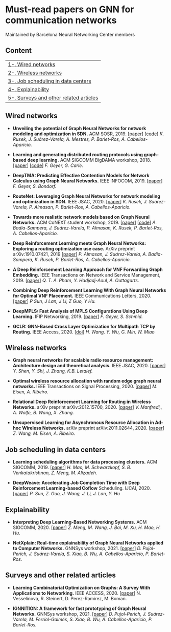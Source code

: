 # Must-read papers on GNN for communication networks


Maintained by Barcelona Neural Networking Center members

## Content
<table>
<tr><td><a href="#wired-networks">1-. Wired networks</a></td></tr>
<tr><td><a href="#wireless-networks">2-. Wireless networks</a></td></tr>
<tr><td><a href="#job-scheduling-in-data-centers">3-. Job scheduling in data centers</a></td></tr>
<tr><td><a href="#explainability">4-. Explainability</a></td></tr>
<tr><td><a href="#surveys-and-other-related-articles">5-. Surveys and other related articles</a></td></tr>
</table>

## Wired networks
 
 - **Unveiling the potential of Graph Neural Networks for network modeling and optimization in SDN.**
	 ACM SOSR, 2019. [[paper](https://arxiv.org/pdf/1901.08113.pdf)] [[code](https://github.com/BNN-UPC/ignnition/tree/main/examples/Routenet)]
	 *K. Rusek, J. Suárez-Varela, A. Mestres, P. Barlet-Ros, A. Cabellos-Aparicio.*
	 
 - **Learning and generating distributed routing protocols using graph-based deep learning.** 
	ACM SIGCOMM BigDAMA workshop, 2018. [[paper](https://www.net.in.tum.de/fileadmin/bibtex/publications/papers/geyer2018bigdama.pdf)] [[code](https://github.com/BNN-UPC/ignnition/tree/main/examples/Graph_query_networks)]
	*F. Geyer, G. Carle.*
	
 - **DeepTMA: Predicting Effective Contention Models for Network Calculus using Graph Neural Networks.**
	IEEE INFOCOM, 2019. [[paper](https://www.net.in.tum.de/fileadmin/bibtex/publications/papers/geyer2019infocom.pdf)]
	*F. Geyer, S. Bondorf.*
	
 - **RouteNet: Leveraging Graph Neural Networks for network modeling and optimization in SDN.**
	IEEE JSAC, 2020. [[paper](https://arxiv.org/pdf/1910.01508.pdf)]
	*K. Rusek, J. Suárez-Varela, P. Almasan, P. Barlet-Ros, A. Cabellos-Aparicio.*
	
- **Towards more realistic network models based on Graph Neural Networks.**
	ACM CoNEXT student workshop, 2019. [[paper](https://upcommons.upc.edu/bitstream/handle/2117/190294/paper_CoNEXT_postprint.pdf)] [[code](https://github.com/BNN-UPC/ignnition/tree/main/examples/Q-size)]
	*A. Badia-Sampera, J. Suárez-Varela, P. Almasan, K. Rusek, P. Barlet-Ros, A. Cabellos-Aparicio.*
	
 - **Deep Reinforcement Learning meets Graph Neural Networks: Exploring a routing optimization use case.**
	ArXiv preprint arXiv:1910.07421, 2019 [[paper](https://arxiv.org/pdf/1910.07421.pdf)]
	*P. Almasan, J. Suárez-Varela, A. Badia-Sampera, K. Rusek, P. Barlet-Ros, A. Cabellos-Aparicio.*
	
 - **A Deep Reinforcement Learning Approach for VNF Forwarding Graph Embedding.**
	IEEE Transactions on Network and Service Management, 2019. [[paper](https://hal.inria.fr/hal-02427641/document)]
	*Q. T. A. Pham, Y. Hadjadj-Aoul, A. Outtagarts.*
	
 - **Combining Deep Reinforcement Learning With Graph Neural Networks for Optimal VNF Placement.**
	IEEE Communications Letters, 2020. [[paper](https://ieeexplore.ieee.org/abstract/document/9201405)]
	*P Sun, J Lan, J Li, Z Guo, Y Hu.*
	
 - **DeepMPLS: Fast Analysis of MPLS Configurations Using Deep Learning.**
	 IFIP Networking, 2019. [[paper](https://www.net.in.tum.de/fileadmin/bibtex/publications/papers/geyer2019networking.pdf)]
	*F. Geyer, S. Schmid.*
	
 - **GCLR: GNN-Based Cross Layer Optimization for Multipath TCP by Routing.**
	 IEEE Access, 2020. [[doi](https://doi.org/10.1109/ACCESS.2020.2966045)]
	*H. Wang, Y. Wu, G. Min, W. Miao*
## Wireless networks
 - **Graph neural networks for scalable radio resource management: Architecture design and theoretical analysis.**
	IEEE JSAC, 2020. [[paper](https://arxiv.org/pdf/2007.07632.pdf)]
	*Y. Shen, Y. Shi, J. Zhang, K.B. Letaief.*
	
 - **Optimal wireless resource allocation with random edge graph neural networks.**
	IEEE Transactions on Signal Processing, 2020. [[paper](https://arxiv.org/pdf/1909.01865.pdf)]
	*M. Eisen, A. Ribeiro.*
	
 - **Relational Deep Reinforcement Learning for Routing in Wireless Networks.**
	arXiv preprint arXiv:2012.15700, 2020. [[paper](https://arxiv.org/pdf/2012.15700.pdf)]
	*V. Manfredi,, A. Wolfe, B. Wang, X. Zhang.*
	
 - **Unsupervised Learning for Asynchronous Resource Allocation in Ad-hoc Wireless Networks.**
	arXiv preprint arXiv:2011.02644, 2020. [[paper](https://arxiv.org/pdf/2011.02644.pdf)]
	*Z. Wang, M. Eisen, A. Ribeiro.*

## Job scheduling in data centers

 - **Learning scheduling algorithms for data processing clusters.**
	ACM SIGCOMM, 2019. [[paper](https://arxiv.org/pdf/1810.01963.pdf)]
	*H. Mao, M. Schwarzkopf, S. B. Venkatakrishnan, Z. Meng, M. Alizadeh.*
	
 - **DeepWeave: Accelerating Job Completion Time with Deep Reinforcement Learning-based Coflow**
	Scheduling. IJCAI, 2020. [[paper](https://www.ijcai.org/Proceedings/2020/0458.pdf)]
	*P. Sun, Z. Guo, J. Wang, J. Li, J. Lan, Y. Hu*

## Explainability

 - **Interpreting Deep Learning-Based Networking Systems.**
	ACM SIGCOMM, 2020. [[paper](https://arxiv.org/pdf/1910.03835.pdf)]
	*Z. Meng, M. Wang, J. Bai, M. Xu, H. Mao, H. Hu.*
	
 - **NetXplain: Real-time explainability of Graph Neural Networks applied to Computer Networks.**
	GNNSys workshop, 2021. [[paper](https://gnnsys.github.io/papers/GNNSys21_paper_7.pdf)]
	*D. Pujol-Perich, J. Suárez-Varela, S. Xiao, B. Wu, A. Cabellos-Aparicio, P. Barlet-Ros.*
	
## Surveys and other related articles

 - **Learning Combinatorial Optimization on Graphs: A Survey With Applications to Networking.**
	IEEE ACCESS, 2020. [[paper](https://arxiv.org/pdf/2005.11081.pdf)]
	N. Vesselinova, R. Steinert, D. Perez-Ramirez, M. Boman.

 - **IGNNITION: A framework for fast prototyping of Graph Neural Networks.**
	GNNSys workshop, 2021. [[paper](https://gnnsys.github.io/papers/GNNSys21_paper_4.pdf)]
	*D. Pujol-Perich, J. Suárez-Varela, M. Ferriol-Galmés, S. Xiao, B. Wu, A. Cabellos-Aparicio, P. Barlet-Ros.*
